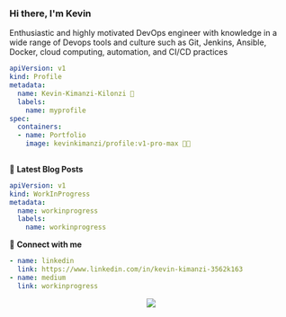 ### Hi there, I'm Kevin

Enthusiastic and highly motivated DevOps engineer with knowledge in a wide range of  Devops tools and culture such as Git, Jenkins, Ansible, Docker, cloud computing, automation, and CI/CD practices

```yaml
apiVersion: v1
kind: Profile
metadata:
  name: Kevin-Kimanzi-Kilonzi 💬
  labels:
    name: myprofile
spec:
  containers:
  - name: Portfolio
    image: kevinkimanzi/profile:v1-pro-max 👨‍💻
    
```

📕 **Latest Blog Posts**
```yaml
apiVersion: v1
kind: WorkInProgress
metadata:
  name: workinprogress
  labels:
    name: workinprogress
```

🔗 **Connect with me**
```yaml
- name: linkedin
  link: https://www.linkedin.com/in/kevin-kimanzi-3562k163
- name: medium
  link: workinprogress
```
<p align="center">
  <img src="https://capsule-render.vercel.app/api?type=waving&color=738678&height=80&section=footer"/>
</p>
